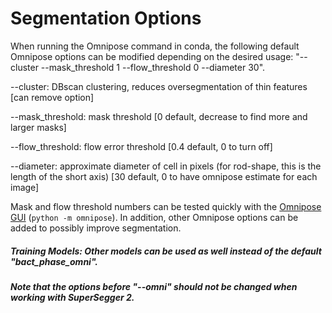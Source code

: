 # Segmentation Options 

 When running the Omnipose command in conda, the following default Omnipose options can be modified depending on the desired usage: "--cluster --mask_threshold 1 --flow_threshold 0 --diameter 30". 
 
--cluster: DBscan clustering, reduces oversegmentation of thin features [can remove option]
 
--mask_threshold: mask threshold [0 default, decrease to find more and larger masks]

--flow_threshold: flow error threshold [0.4 default, 0 to turn off]
 
--diameter: approximate diameter of cell in pixels (for rod-shape, this is the length of the short axis) [30 default, 0 to have omnipose estimate for each image]
 
 Mask and flow threshold numbers can be tested quickly with the [Omnipose GUI](https://omnipose.readthedocs.io/gui.html) (`python -m omnipose`). In addition, other Omnipose options can be added to possibly improve segmentation. 
 
##### Training Models: Other models can be used as well instead of the default "bact_phase_omni".

##### Note that the options before "--omni" should not be changed when working with SuperSegger 2.
